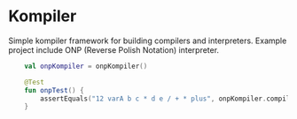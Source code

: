 # Kompiler

Simple kompiler framework for building compilers and interpreters. 
Example project include ONP (Reverse Polish Notation) interpreter.

```kotlin
    val onpKompiler = onpKompiler()

    @Test
    fun onpTest() {
        assertEquals("12 varA b c * d e / + * plus", onpKompiler.compile("12 plus arA * (b * c + d / e)"))
    }
```